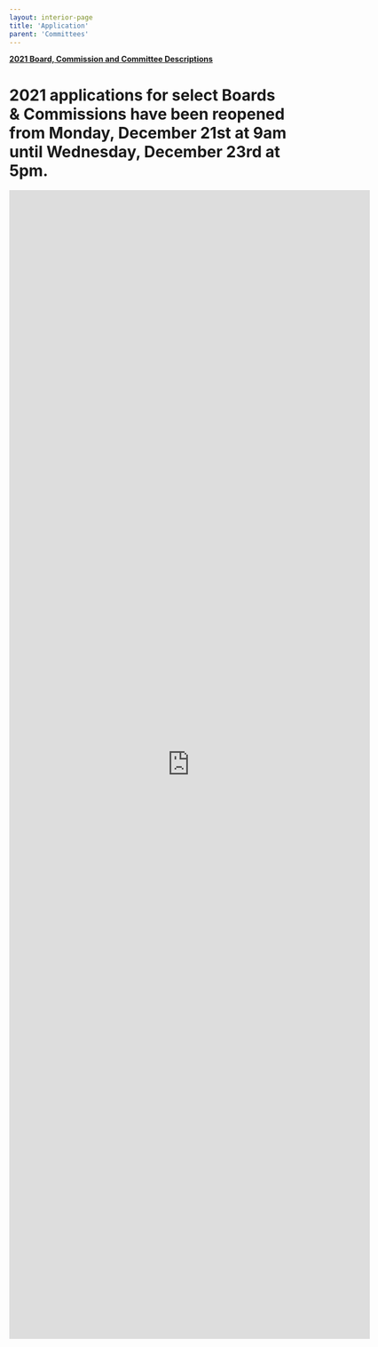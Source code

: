 ```yaml
---
layout: interior-page
title: 'Application'
parent: 'Committees'
---
```


[**2021 Board, Commission and Committee Descriptions**](https://storage.googleapis.com/static.rutherford-nj.com/committees/2021%20Committee%20Descriptions%20(1).pdf)

# 2021 applications for select Boards & Commissions have been reopened from Monday, December 21st at 9am until Wednesday, December 23rd at 5pm. 

<iframe src="https://docs.google.com/forms/d/e/1FAIpQLScjti-Khz3WAquH_cVXOTdbTr8wSTAZwGUkxymuPkXt-QRJLA/viewform?embedded=true" width="650" height="2070" frameborder="0" marginheight="0" marginwidth="0">Loading…</iframe>

